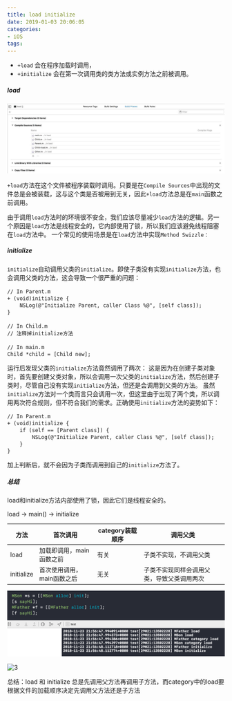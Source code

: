 ```yaml
---
title: load initialize
date: 2019-01-03 20:06:05
categories:
- iOS
tags:
---
```


- `+load` 会在程序加载时调用，
- `+initialize` 会在第一次调用类的类方法或实例方法之前被调用。

##### load

![1](iOS-load/1.jpg)

`+load`方法在这个文件被程序装载时调用。只要是在`Compile Sources`中出现的文件总是会被装载，这与这个类是否被用到无关，因此`+load`方法总是在`main`函数之前调用。

由于调用`load`方法时的环境很不安全，我们应该尽量减少`load`方法的逻辑。另一个原因是`load`方法是线程安全的，它内部使用了锁，所以我们应该避免线程阻塞在`load`方法中。
一个常见的使用场景是在`load`方法中实现`Method Swizzle：`

##### initialize

`initialize`自动调用父类的`initialize`。即使子类没有实现`initialize`方法，也会调用父类的方法，这会导致一个很严重的问题：

```
// In Parent.m
+ (void)initialize {
    NSLog(@"Initialize Parent, caller Class %@", [self class]);
}

// In Child.m
// 注释掉initialize方法

// In main.m
Child *child = [Child new];
```
运行后发现父类的`initialize`方法竟然调用了两次：
这是因为在创建子类对象时，首先要创建父类对象，所以会调用一次父类的`initialize`方法，然后创建子类时，尽管自己没有实现`initialize`方法，但还是会调用到父类的方法。
虽然`initialize`方法对一个类而言只会调用一次，但这里由于出现了两个类，所以调用两次符合规则，但不符合我们的需求。正确使用`initialize`方法的姿势如下：
```
// In Parent.m
+ (void)initialize {
    if (self == [Parent class]) {
        NSLog(@"Initialize Parent, caller Class %@", [self class]);
    }
}
```
加上判断后，就不会因为子类而调用到自己的`initialize`方法了。

##### 总结

load和initialize方法内部使用了锁，因此它们是线程安全的。

load -> main() -> initialize



| 方法 | 首次调用 | category装载顺序  | 调用父类 |
| ---- | -------- | ---------- |---|
| load | 加载即调用，main函数之前 | 有关 | 子类不实现，不调用父类 |
| initialize | 首次使用调用，main函数之后 | 无关 | 子类不实现同样会调用父类，导致父类调用两次 |



![2](iOS-load/2.png)

![3](http://ww4.sinaimg.cn/large/006tNc79ly1g4mcrp7gwlj314i0k442b.jpg)

总结：load 和 initialize 总是先调用父方法再调用子方法，而category中的load要根据文件的加载顺序决定先调用父方法还是子方法